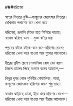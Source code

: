 ###হরিণেরা

স্বপ্নের ভিতরে বুঝি—ফাল্গুনের জ্যোৎস্নার ভিতরে।  
দেখিলাম পলাশের বনে খেলা করে  
 
হরিণেরা; রূপালি চাঁদের হাত শিশিরে পাতায়;  
বাতাস ঝরিছে ডানা—মুক্তা ঝ’রে যায়  
 
পল্লবের ফাঁকে ফাঁকে-বনে বনে-হরিণের চোখে;  
হরিণেরা খেলা করে হাওয়া আর মুক্তার আলোকে।  
 
হীরের প্রদীপ জ্বেলে শেফালিকা বোস যেন হাসে  
হিজল ডালের পিছে অগণন বনের আকাশে,—   
 
বিলুপ্ত ধূসর কোন পৃথিবীর শেফালিকা, আহা,  
ফাল্গুনের জ্যোৎস্নায় হরিণেরা জানে শুধু তাহা।  
 
বাতাস ঝাড়িছে ডানা, হীরা ঝরে হরিণের চোখে—  
হরিণেরা খেলা করে হাওয়া আর হীরার আলোকে।  